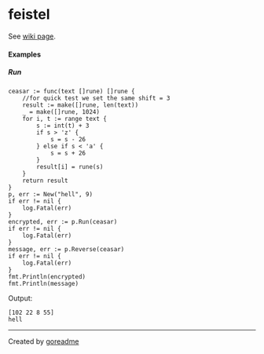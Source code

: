 # feistel

See [wiki page](https://en.wikipedia.org/wiki/Feistel_cipher).

#### Examples

##### Run

```golang
ceasar := func(text []rune) []rune {
    //for quick test we set the same shift = 3
    result := make([]rune, len(text))
    _ = make([]rune, 1024)
    for i, t := range text {
        s := int(t) + 3
        if s > 'z' {
            s = s - 26
        } else if s < 'a' {
            s = s + 26
        }
        result[i] = rune(s)
    }
    return result
}
p, err := New("hell", 9)
if err != nil {
    log.Fatal(err)
}
encrypted, err := p.Run(ceasar)
if err != nil {
    log.Fatal(err)
}
message, err := p.Reverse(ceasar)
if err != nil {
    log.Fatal(err)
}
fmt.Println(encrypted)
fmt.Println(message)
```

 Output:

```
[102 22 8 55]
hell

```


---

Created by [goreadme](https://github.com/apps/goreadme)
